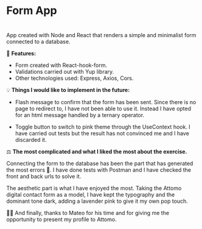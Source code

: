 # <h1>Form App<h1>

App created with Node and React that renders a simple and minimalist form connected to a database.

🚀 **Features:**

- Form created with React-hook-form.
- Validations carried out with Yup library.
- Other technologies used: Express, Axios, Cors.

💡 **Things I would like to implement in the future:**

- Flash message to confirm that the form has been sent. Since there is no page to redirect to, I have not been able to use it. Instead I have opted for an html message handled by a ternary operator.

- Toggle button to switch to pink theme through the UseContext hook. I have carried out tests but the result has not convinced me and I have discarded it.

⚖️ **The most complicated and what I liked the most about the exercise.**

Connecting the form to the database has been the part that has generated the most errors 🤯. I have done tests with Postman and I have checked the front and back urls to solve it.

The aesthetic part is what I have enjoyed the most. Taking the Attomo digital contact form as a model, I have kept the typography and the dominant tone dark, adding a lavender pink to give it my own pop touch.

🙏🏻 And finally, thanks to Mateo for his time and for giving me the opportunity to present my profile to Attomo.
